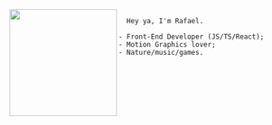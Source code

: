 <img align="left" height="190" src="https://w.wallhaven.cc/full/yj/wallhaven-yjdl2k.png"/>
    
      Hey ya, I'm Rafael.
        
    - Front-End Developer (JS/TS/React);
    - Motion Graphics lover;
    - Nature/music/games.
